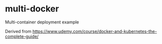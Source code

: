 # multi-docker
Multi-container deployment example

Derived from https://www.udemy.com/course/docker-and-kubernetes-the-complete-guide/
